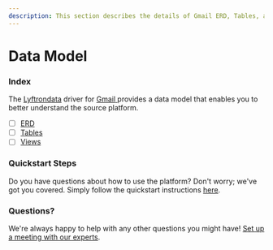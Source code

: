 ```yaml
---
description: This section describes the details of Gmail ERD, Tables, and Views.
---
```


# Data Model

### Index

The  [Lyftrondata](https://www.lyftrondata.com/) driver for [Gmail](https://www.lyftrondata.com/integration/gmail/)[ ](https://www.lyftrondata.com/integration/gmail/)provides a data model that enables you to better understand the source platform.

* [ ] [ERD](../../../business-analytics/gmail/data-model/erd.md)
* [ ] [Tables](../../../business-analytics/gmail/data-model/tables.md)
* [ ] [Views](../../../business-analytics/gmail/data-model/views.md)

### Quickstart Steps

Do you have questions about how to use the platform? Don't worry; we've got you covered. Simply follow the quickstart instructions [here](../../../../quickstart-steps.md).

### Questions? <a href="#questions" id="questions"></a>

We're always happy to help with any other questions you might have! [Set up a meeting with our experts](https://www.lyftrondata.com/book-a-meeting/).

